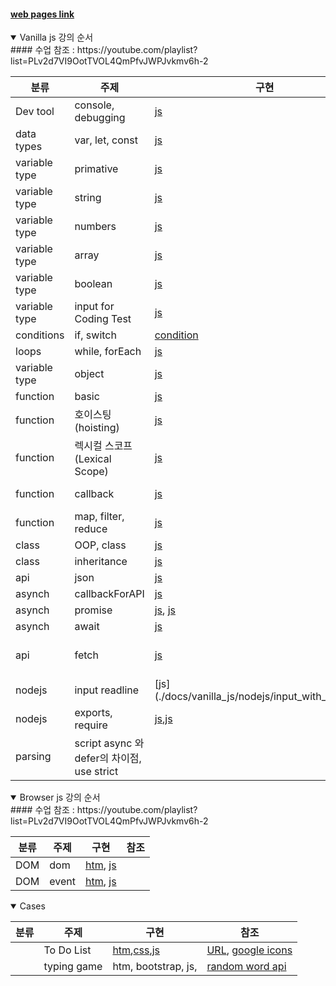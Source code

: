 #### [web pages link](https://yojulab.github.io/learn_javascripts/)

<details open>
<summary>Vanilla js 강의 순서</summary>
#### 수업 참조 : https://youtube.com/playlist?list=PLv2d7VI9OotTVOL4QmPfvJWPJvkmv6h-2
    
|분류|주제|구현|참조|
|--|--|--|--|
|Dev tool|console, debugging|[js](./docs/vanilla_js/prints.js)|[Test](https://www.acmicpc.net/problem/10171)|
|data types|var, let, const|[js](./docs/vanilla_js/variables/variable_type.js)||
|variable type|primative|[js](./docs/vanilla_js/variables/variable_type.js)|[youtube](https://youtu.be/__Zz17_5FRU)|
|variable type|string|[js](./docs/vanilla_js/variables/strings.js)||
|variable type|numbers|[js](./docs/vanilla_js/variables/numbers.js)|[Test](https://www.acmicpc.net/problem/10869)|
|variable type|array|[js](./docs/vanilla_js/variables/arrays.js)||
|variable type|boolean|[js](./docs/vanilla_js/variables/booleans.js)|[youtube](https://youtu.be/SswrP0JLNGY)|
|variable type|input for Coding Test|[js](./docs/vanilla_js/variables/inputs.js)||
|conditions|if, switch|[condition](./docs/vanilla_js/conditions/conditions.js)||
|loops|while, forEach|[js](./docs/vanilla_js/loops/loops.js)||
|variable type|object|[js](./docs/vanilla_js/variables/objects.js)|[youtube](https://youtu.be/__Zz17_5FRU)|
|function|basic|[js](./docs/vanilla_js/functions/functions.js)|[youtube](https://youtu.be/-cAPq25P-68)|
|function|호이스팅(hoisting)|[js](./docs/vanilla_js/functions/functions.js)||
|function|렉시컬 스코프(Lexical Scope)|[js](./docs/vanilla_js/functions/functions.js)||
|function|callback|[js](./docs/vanilla_js/functions/callback.js)|[backend server](https://www.npmjs.com/package/json-server)|
|function|map, filter, reduce|[js](./docs/vanilla_js/functions/map_filter_reduce.js)||
|class|OOP, class|[js](./docs/vanilla_js/classes/OOP.js)||
|class|inheritance|[js](./docs/vanilla_js/classes/inheritance.js)||
|api|json|[js](./docs/vanilla_js/apis/jsons.js)||
|asynch|callbackForAPI|[js](./docs/vanilla_js/apis/callbackForAPI.js)||
|asynch|promise|[js](./docs/vanilla_js/apis/promises.js), [js](./docs/vanilla_js/apis/promisesErrorHanding.js)|[youtube](https://youtu.be/JB_yU6Oe2eE)|
|asynch|await|[js](./docs/vanilla_js/apis/asyncs.js)||
|api|fetch|[js](./docs/vanilla_js/apis/apis.js)|[covid19 > Doc view](https://covid19api.com/)|
|nodejs|input readline|[js](./docs/vanilla_js/nodejs/input_with_readline.js |--|
|nodejs|exports, require|[js](./docs/vanilla_js/nodejs/exports_nodejs.js),[js](./docs/vanilla_js/nodejs/require_nodejs.js) |--|
|parsing|script async 와 defer의 차이점, use strict||[youtube 8:40](https://youtu.be/tJieVCgGzhs)|
</details>

<details open>
<summary>Browser js 강의 순서</summary>
#### 수업 참조 : https://youtube.com/playlist?list=PLv2d7VI9OotTVOL4QmPfvJWPJvkmv6h-2
    
|분류|주제|구현|참조|
|--|--|--|--|
|DOM|dom|[htm](./docs/vanilla_js/doms.html), [js](./docs/vanilla_js/DOMs/doms.js)||
|DOM|event|[htm](./docs/vanilla_js/doms.html), [js](./docs/vanilla_js/DOMs/events.js)||
</details>

<details open>
<summary>Cases</summary>

|분류|주제|구현|참조|
|--|--|--|--|
||To Do List|[htm](./docs/browser_js/cases/todo_list/todo_list.html),[css](./docs/browser_js/cases/todo_list/css/style_01.css),[js](./docs/browser_js/cases/todo_list/js/todo_list.js)|[URL](https://sanghunoh.github.io/learn_javascript/cases/todo_list/todo_list.html), [google icons](https://fonts.google.com/icons)|
||typing game|htm, bootstrap, js,|[random word api](https://www.wordsapi.com/)|
</details>
